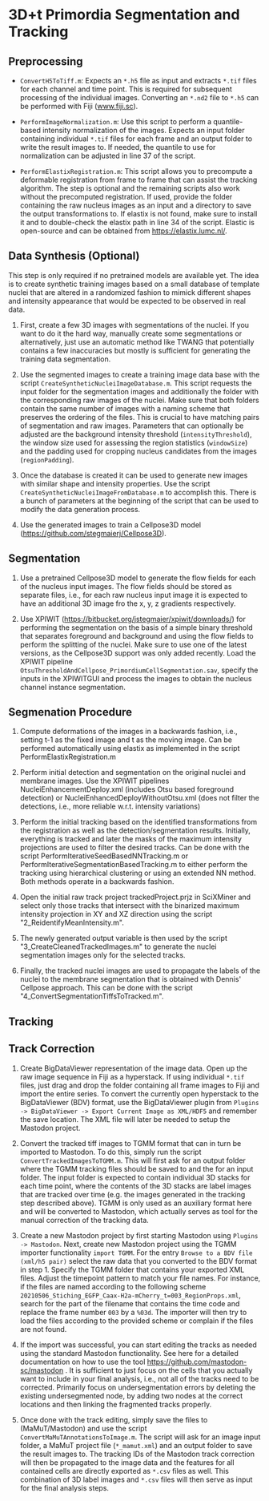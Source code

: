 # 3D+t Primordia Segmentation and Tracking

## Preprocessing
- `ConvertH5ToTiff.m`: Expects an `*.h5` file as input and extracts `*.tif` files for each channel and time point. This is required for subsequent processing of the individual images. Converting an `*.nd2` file to `*.h5` can be performed with Fiji (www.fiji.sc).

- `PerformImageNormalization.m`: Use this script to perform a quantile-based intensity normalization of the images. Expects an input folder containing individual `*.tif` files for each frame and an output folder to write the result images to. If needed, the quantile to use for normalization can be adjusted in line 37 of the script.

- `PerformElastixRegistration.m`: This script allows you to precompute a deformable registration from frame to frame that can assist the tracking algorithm. The step is optional and the remaining scripts also work without the precomputed registration. If used, provide the folder containing the raw nucleus images as an input and a directory to save the output transformations to. If elastix is not found, make sure to install it and to double-check the elastix path in line 34 of the script. Elastic is open-source and can be obtained from https://elastix.lumc.nl/.

## Data Synthesis (Optional)

This step is only required if no pretrained models are available yet. The idea is to create synthetic training images based on a small database of template nuclei that are altered in a randomized fashion to mimick different shapes and intensity appearance that would be expected to be observed in real data.

1. First, create a few 3D images with segmentations of the nuclei. If you want to do it the hard way, manually create some segmentations or alternatively, just use an automatic method like TWANG that potentially contains a few inaccuracies but mostly is sufficient for generating the training data segmentation.

2. Use the segmented images to create a training image data base with the script `CreateSyntheticNucleiImageDatabase.m`. This script requests the input folder for the segmentation images and additionally the folder with the corresponding raw images of the nuclei. Make sure that both folders contain the same number of images with a naming scheme that preserves the ordering of the files. This is crucial to have matching pairs of segmentation and raw images. Parameters that can optionally be adjusted are the background intensity threshold (`intensityThreshold`), the window size used for assessing the region statistics (`windowSize`) and the padding used for cropping nucleus candidates from the images (`regionPadding`).

3. Once the database is created it can be used to generate new images with similar shape and intensity properties. Use the script `CreateSyntheticNucleiImageFromDatabase.m` to accomplish this. There is a bunch of parameters at the beginning of the script that can be used to modify the data generation process.

4. Use the generated images to train a Cellpose3D model (https://github.com/stegmaierj/Cellpose3D).

## Segmentation

1. Use a pretrained Cellpose3D model to generate the flow fields for each of the nucleus input images. The flow fields should be stored as separate files, i.e., for each raw nucleus input image it is expected to have an additional 3D image fro the x, y, z gradients respectively.

2. Use XPIWIT (https://bitbucket.org/jstegmaier/xpiwit/downloads/) for performing the segmentation on the basis of a simple binary threshold that separates foreground and background and using the flow fields to perform the splitting of the nuclei. Make sure to use one of the latest versions, as the Cellpose3D support was only added recently. Load the XPIWIT pipeline `OtsuThresholdAndCellpose_PrimordiumCellSegmentation.sav`, specify the inputs in the XPIWITGUI and process the images to obtain the nucleus channel instance segmentation.

## Segmenation Procedure

1. Compute deformations of the images in a backwards fashion, i.e., setting t-1 as the fixed image and t as the moving image. Can be performed automatically using elastix as implemented in the script PerformElastixRegistration.m

2. Perform initial detection and segmentation on the original nuclei and membrane images. Use the XPIWIT pipelines NucleiEnhancementDeploy.xml (includes Otsu based foreground detection) or NucleiEnhancedDeployWithoutOtsu.xml (does not filter the detections, i.e., more reliable w.r.t. intensity variations)

3. Perform the initial tracking based on the identified transformations from the registration as well as the detection/segmentation results. Initially, everything is tracked and later the masks of the maximum intensity projections are used to filter the desired tracks. Can be done with the script PerformIterativeSeedBasedNNTracking.m or PerformIterativeSegmentationBasedTracking.m to either perform the tracking using hierarchical clustering or using an extended NN method. Both methods operate in a backwards fashion.

4. Open the initial raw track project trackedProject.prjz in SciXMiner and select only those tracks that intersect with the binarized maximum intensity projection in XY and XZ direction using the script "2_ReidentifyMeanIntensity.m".

5. The newly generated output variable is then used by the script "3_CreateCleanedTrackedImages.m" to generate the nuclei segmentation images only for the selected tracks.

6. Finally, the tracked nuclei images are used to propagate the labels of the nuclei to the membrane segmentation that is obtained with Dennis' Cellpose approach. This can be done with the script "4_ConvertSegmentationTiffsToTracked.m".

## Tracking


## Track Correction
1. Create BigDataViewer representation of the image data. Open up the raw image sequence in Fiji as a hyperstack. If using individual `*.tif` files, just drag and drop the folder containing all frame images to Fiji and import the entire series. To convert the currently open hyperstack to the BigDataViewer (BDV) format, use the BigDataViewer plugin from `Plugins -> BigDataViewer -> Export Current Image as XML/HDF5` and remember the save location. The XML file  will later be needed to setup the Mastodon project.

2. Convert the tracked tiff images to TGMM format that can in turn be imported to Mastodon. To do this, simply run the script `ConvertTrackedImagesToTGMM.m`. This will first ask for an output folder where the TGMM tracking files should be saved to and the for an input folder. The input folder is expected to contain individual 3D stacks for each time point, where the contents of the 3D stacks are label images that are tracked over time (e.g. the images generated in the tracking step described above). TGMM is only used as an auxiliary format here and will be converted to Mastodon, which actually serves as tool for the manual correction of the tracking data.

3. Create a new Mastodon project by first starting Mastodon using `Plugins -> Mastodon`. Next, create new Mastodon project using the TGMM importer functionality `import TGMM`. For the entry `Browse to a BDV file (xml/h5 pair)` select the raw data that you converted to the BDV format in step 1. Specify the TGMM folder that contains your exported XML files. Adjust the timepoint pattern to match your file names. For instance, if the files are named according to the following scheme `20210506_Stiching_EGFP_Caax-H2a-mCherry_t=003_RegionProps.xml`, search for the part of the filename that contains the time code and replace the frame number `003` by a `%03d`. The importer will then try to load the files according to the provided scheme or complain if the files are not found.

4. If the import was successful, you can start editing the tracks as needed using the standard Mastodon functionality. See here for a detailed documentation on how to use the tool https://github.com/mastodon-sc/mastodon . It is sufficient to just focus on the cells that you actually want to include in your final analysis, i.e., not all of the tracks need to be corrected. Primarily focus on undersegmentation errors by deleting the existing undersegmented node, by adding two nodes at the correct locations and then linking the fragmented tracks properly.

5. Once done with the track editing, simply save the files to (MaMuT/Mastodon) and use the script `ConvertMaMuTAnnotationsToImage.m`. The script will ask for an image input folder, a MaMuT project file (`*_mamut.xml`) and an output folder to save the result images to. The tracking IDs of the Mastodon track correction will then be propagated to the image data and the features for all contained cells are directly exported as `*.csv` files as well. This combination of 3D label images and `*.csv` files will then serve as input for the final analysis steps.